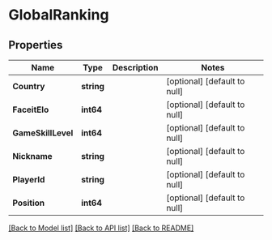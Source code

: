 # GlobalRanking

## Properties
Name | Type | Description | Notes
------------ | ------------- | ------------- | -------------
**Country** | **string** |  | [optional] [default to null]
**FaceitElo** | **int64** |  | [optional] [default to null]
**GameSkillLevel** | **int64** |  | [optional] [default to null]
**Nickname** | **string** |  | [optional] [default to null]
**PlayerId** | **string** |  | [optional] [default to null]
**Position** | **int64** |  | [optional] [default to null]

[[Back to Model list]](../README.md#documentation-for-models) [[Back to API list]](../README.md#documentation-for-api-endpoints) [[Back to README]](../README.md)


